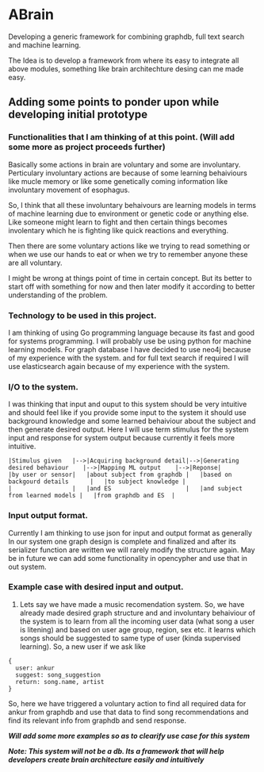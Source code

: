 # ABrain
Developing a generic framework for combining graphdb, full text search and machine learning.

The Idea is to develop a framework from where its easy to integrate all above modules, something like brain architechture
desing can me made easy.

## Adding some points to ponder upon while developing initial prototype

### Functionalities that I am thinking of at this point. (Will add some more as project proceeds further)
Basically some actions in brain are voluntary and some are involuntary. Perticulary involuntary actions are because of some learning behaiviours like mucle memory or like some genetically coming information like involuntary movement of esophagus.

So, I think that all these involuntary behaivours are learning models in terms of machine learning due to environment or genetic code or anything else. Like someone might learn to fight and then certain things becomes involentary which he is fighting like quick reactions and everything.

Then there are some voluntary actions like we trying to read something or when we use our hands to eat or when we try to remember anyone these are all voluntary.

I might be wrong at things point of time in certain concept. But its better to start off with something for now and then later modify it according to better understanding of the problem.

### Technology to be used in this project.
I am thinking of using Go programming language because its fast and good for systems programming.
I will probably use be using python for machine learning models.
For graph database I have decided to use neo4j because of my experience with the system.
and for full text search if required I will use elasticsearch again because of my experience with the system.

### I/O to the system.
I was thinking that input and ouput to this system should be very intuitive and should feel like if you provide some input to the system it should use background knowledge and some learned behaiviour about the subject and then generate desired output.
Here I will use term stimulus for the system input and response for system output because currently it feels more intuitive.
```
|Stimulus given   |-->|Acquiring background detail|-->|Generating desired behaviour    |-->|Mapping ML output    |-->|Reponse|
|by user or sensor|   |about subject from graphdb |   |based on backgourd details      |   |to subject knowledge |
|                 |   |and ES                     |   |and subject from learned models |   |from graphdb and ES  |
```

### Input output format.
Currently I am thinking to use json for input and output format as generally In our system one graph design is complete and finalized and after its serializer function are written we will rarely modify the structure again.
May be in future we can add some functionality in opencypher and use that in out system.

### Example case with desired input and output.
1) Lets say we have made a music recomendation system.
So, we have already made desired graph structure and and involuntary behaiviour of the system is to learn from all the incoming user data (what song a user is litening) and based on user age group, region, sex etc. it learns which songs should be suggested to same type of user (kinda supervised learning). 
So, a new user if we ask like
```
{
  user: ankur
  suggest: song_suggestion
  return: song.name, artist
}
```
So, here we have triggered a voluntary action to find all required data for ankur from graphdb and use that data to find song recommendations and find its relevant info from graphdb and send response.

***Will add some more examples so as to clearify use case for this system***

***Note: This system will not be a db. Its a framework that will help developers create brain architecture easily and intuitively***
